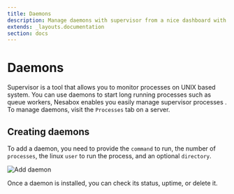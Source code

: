 ```yaml
---
title: Daemons
description: Manage daemons with supervisor from a nice dashboard with Nesabox.
extends: _layouts.documentation
section: docs
---
```


# Daemons

Supervisor is a tool that allows you to monitor processes on UNIX based system. You can use daemons to start long running processes such as queue workers, Nesabox enables you easily manage supervisor processes . To manage daemons, visit the `Processes` tab on a server.

## Creating daemons

To add a daemon, you need to provide the `command` to run, the number of `processes`, the linux `user` to run the process, and an optional `directory`. 

![Add daemon](https://res.cloudinary.com/bahdcoder/image/upload/v1569666249/Screenshot_2019-09-28_at_11.23.46_jqx6ik.png)

Once a daemon is installed, you can check its status, uptime, or delete it.

